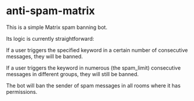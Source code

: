 # anti-spam-matrix

This is a simple Matrix spam banning bot.

Its logic is currently straightforward:

If a user triggers the specified keyword in a certain number of consecutive messages, they will be banned.

If a user triggers the keyword in numerous (the spam_limit) consecutive messages in different groups, they will still be banned.

The bot will ban the sender of spam messages in all rooms where it has permissions.